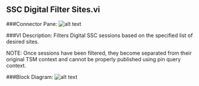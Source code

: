 ## **SSC Digital Filter Sites.vi**
###Connector Pane:
![alt text](/Instrument%20Control/Digital/SSC%20Digital/SSC%20Digital%20Filter%20Sites.vic.png "SSC Digital Filter Sites.vi connector pane")

###VI Description:
Filters Digital SSC sessions based on the specified list of desired sites. 

NOTE: Once sessions have been filtered, they become separated from their original TSM context and cannot be properly published using pin query context.

###Block Diagram:
![alt text](/Instrument%20Control/Digital/SSC%20Digital/SSC%20Digital%20Filter%20Sites.vid.png "SSC Digital Filter Sites.vi block diagram")
